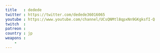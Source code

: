 ```yaml
---
title   : dedede
twitter : https://twitter.com/dedede36016065
youtube : https://www.youtube.com/channel/UCsQNMtl8qpxNn9GKgksfI-Q
twitch  : 
patreon : 
country : jp
weapons :
    - 
---
```


